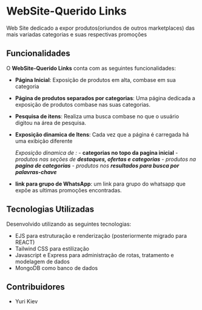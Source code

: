 # WebSite-Querido Links

Web Site dedicado a expor produtos(oriundos de outros marketplaces) das mais variadas categorias e suas respectivas promoções

## Funcionalidades

O **WebSite-Querido Links** conta com as seguintes funcionalidades:

- **Página Inicial**: Exposição de produtos em alta, combase em sua categoria

- **Página de produtos separados por categorias**: Uma página dedicada a exposição de produtos combase nas suas categorias.

- **Pesquisa de itens**: Realiza uma busca combase no que o usuário digitou na área de pesquisa.

- **Exposição dinamica de Itens**: Cada vez que a página é carregada há uma     exibição diferente

    *Exposição dinamica de :*
       - **categorias no topo da pagina inicial**
       - *produtos nas seções de **destaques, ofertas e categorias***
       - *produtos na **pagina de categorias***
       - *produtos nos **resultados para busca por palavras-chave***

   
    


- **link para grupo de WhatsApp**: um link para grupo do whatsapp que expõe as ultimas promoções encontradas. 

## Tecnologias Utilizadas

Desenvolvido utilizando as seguintes tecnologias:

- EJS para estruturação e renderização (posteriormente migrado para REACT)
- Tailwind CSS para estilização
- Javascript e Express para administração de rotas, tratamento e modelagem de dados
- MongoDB como banco de dados

## Contribuidores 

- Yuri Kiev
